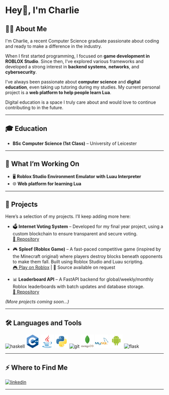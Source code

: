# Hey👋, I'm Charlie  

## 👨‍💻 About Me
I'm Charlie, a recent Computer Science graduate passionate about coding and ready to make a difference in the industry.  

When I first started programming, I focused on **game development in ROBLOX Studio**. Since then, I've explored various frameworks and developed a strong interest in **backend systems**, **networks**, and **cybersecurity**.  

I've always been passionate about **computer science** and **digital education**, even taking up tutoring during my studies. My current personal project is a **web platform to help people learn Lua**.  

Digital education is a space I truly care about and would love to continue contributing to in the future.  

---

## 🎓 Education
- **BSc Computer Science (1st Class)** – University of Leicester  

---

## 🚧 What I’m Working On
- 🖥️ **Roblox Studio Environment Emulator with Luau Interpreter**  
- 🌐 **Web platform for learning Lua**  

---

## 🚀 Projects  

Here’s a selection of my projects. I’ll keep adding more here:  

- 🗳️ **Internet Voting System** – Developed for my final year project, using a custom blockchain to ensure transparent and secure voting.  
  [🔗 Repository](https://github.com/CharlieHall555/Internet-Voting-Sytem)  

- 🎮 **Spleef (Roblox Game)** – A fast-paced competitive game (inspired by the Minecraft original) where players destroy blocks beneath opponents to make them fall. Built using Roblox Studio and Luau scripting.  
  [🎮 Play on Roblox](https://www.roblox.com/games/17565921725/Spleef) | 🔑 Source available on request  

- 📊 **Leaderboard API** – A FastAPI backend for global/weekly/monthly Roblox leaderboards with batch updates and database storage.  
  [🔗 Repository](https://github.com/CharlieHall555/leaderboard-api)  

*(More projects coming soon…)*  

---

## 🛠 Languages and Tools  

<p>
  <img src="https://upload.wikimedia.org/wikipedia/commons/1/1c/Haskell-Logo.svg" alt="haskell" width="42" height="42"/>
  <img src="https://raw.githubusercontent.com/devicons/devicon/master/icons/cplusplus/cplusplus-original.svg" alt="cplusplus" width="42" height="42"/>
  <img src="https://raw.githubusercontent.com/devicons/devicon/master/icons/java/java-original.svg" alt="java" width="42" height="42"/>
  <img src="https://raw.githubusercontent.com/devicons/devicon/master/icons/python/python-original.svg" alt="python" width="42" height="42"/>
  <img src="https://www.vectorlogo.zone/logos/git-scm/git-scm-icon.svg" alt="git" width="42" height="42"/>
  <img src="https://raw.githubusercontent.com/devicons/devicon/master/icons/mongodb/mongodb-original-wordmark.svg" alt="mongodb" width="42" height="42"/>
  <img src="https://raw.githubusercontent.com/devicons/devicon/master/icons/mysql/mysql-original-wordmark.svg" alt="mysql" width="42" height="42"/>
  <img src="https://raw.githubusercontent.com/devicons/devicon/master/icons/android/android-original-wordmark.svg" alt="android" width="42" height="42"/>
  <img src="https://www.vectorlogo.zone/logos/pocoo_flask/pocoo_flask-icon.svg" alt="flask" width="42" height="42"/>
</p>  

---

## ⚡️ Where to Find Me  

<p>
  <a href="https://www.linkedin.com/in/charlie-hall/" target="_blank">
    <img src="https://img.shields.io/badge/LinkedIn-Profile?style=for-the-badge&logo=linkedin&logoColor=white&color=%230a77b6" alt="linkedin"/>
  </a>
</p>

---
